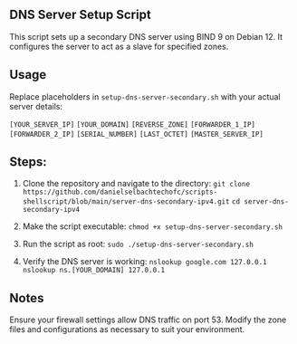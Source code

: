 ## DNS Server Setup Script
This script sets up a secondary DNS server using BIND 9 on Debian 12. It configures the server to act as a slave for specified zones.

## Usage
Replace placeholders in `setup-dns-server-secondary.sh` with your actual server details:

`[YOUR_SERVER_IP]`
`[YOUR_DOMAIN]`
`[REVERSE_ZONE]`
`[FORWARDER_1_IP]`
`[FORWARDER_2_IP]`
`[SERIAL_NUMBER]`
`[LAST_OCTET]`
`[MASTER_SERVER_IP]`

## Steps:

1. Clone the repository and navigate to the directory:
`git clone https://github.com/danielselbachtechofc/scripts-shellscript/blob/main/server-dns-secondary-ipv4.git`
`cd server-dns-secondary-ipv4`

2. Make the script executable:
`chmod +x setup-dns-server-secondary.sh`

3. Run the script as root:
`sudo ./setup-dns-server-secondary.sh`

4. Verify the DNS server is working:
`nslookup google.com 127.0.0.1`
`nslookup ns.[YOUR_DOMAIN] 127.0.0.1`

## Notes
Ensure your firewall settings allow DNS traffic on port 53.
Modify the zone files and configurations as necessary to suit your environment.
